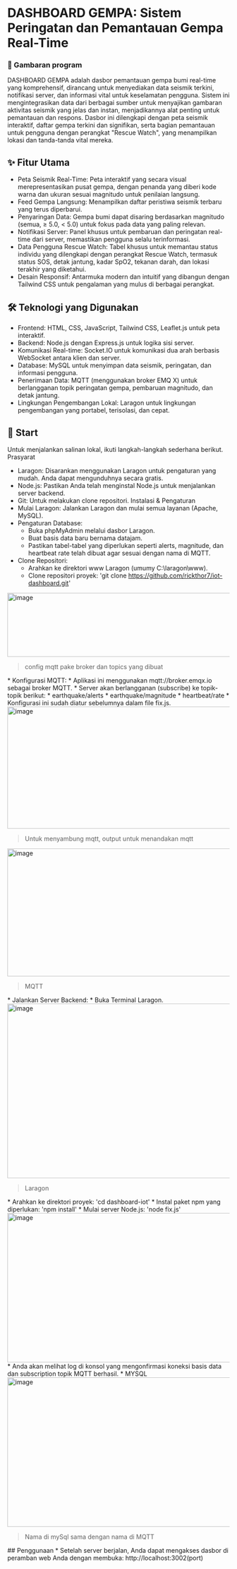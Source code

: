 # DASHBOARD GEMPA: Sistem Peringatan dan Pemantauan Gempa Real-Time
### 🚨 Gambaran program
DASHBOARD GEMPA adalah dasbor pemantauan gempa bumi real-time yang komprehensif, dirancang untuk menyediakan data seismik terkini, notifikasi server, dan informasi vital untuk keselamatan pengguna. Sistem ini mengintegrasikan data dari berbagai sumber untuk menyajikan gambaran aktivitas seismik yang jelas dan instan, menjadikannya alat penting untuk pemantauan dan respons. Dasbor ini dilengkapi dengan peta seismik interaktif, daftar gempa terkini dan signifikan, serta bagian pemantauan untuk pengguna dengan perangkat "Rescue Watch", yang menampilkan lokasi dan tanda-tanda vital mereka.
## ✨ Fitur Utama
 * Peta Seismik Real-Time: Peta interaktif yang secara visual merepresentasikan pusat gempa, dengan penanda yang diberi kode warna dan ukuran sesuai magnitudo untuk penilaian langsung.
 * Feed Gempa Langsung: Menampilkan daftar peristiwa seismik terbaru yang terus diperbarui.
 * Penyaringan Data: Gempa bumi dapat disaring berdasarkan magnitudo (semua, ≥ 5.0, < 5.0) untuk fokus pada data yang paling relevan.
 * Notifikasi Server: Panel khusus untuk pembaruan dan peringatan real-time dari server, memastikan pengguna selalu terinformasi.
 * Data Pengguna Rescue Watch: Tabel khusus untuk memantau status individu yang dilengkapi dengan perangkat Rescue Watch, termasuk status SOS, detak jantung, kadar SpO2, tekanan darah, dan lokasi terakhir yang diketahui.
 * Desain Responsif: Antarmuka modern dan intuitif yang dibangun dengan Tailwind CSS untuk pengalaman yang mulus di berbagai perangkat.
## 🛠 Teknologi yang Digunakan
 * Frontend: HTML, CSS, JavaScript, Tailwind CSS, Leaflet.js untuk peta interaktif.
 * Backend: Node.js dengan Express.js untuk logika sisi server.
 * Komunikasi Real-time: Socket.IO untuk komunikasi dua arah berbasis WebSocket antara klien dan server.
 * Database: MySQL untuk menyimpan data seismik, peringatan, dan informasi pengguna.
 * Penerimaan Data: MQTT (menggunakan broker EMQ X) untuk berlangganan topik peringatan gempa, pembaruan magnitudo, dan detak jantung.
 * Lingkungan Pengembangan Lokal: Laragon untuk lingkungan pengembangan yang portabel, terisolasi, dan cepat.
## 🚀 Start
Untuk menjalankan salinan lokal, ikuti langkah-langkah sederhana berikut.
Prasyarat
 * Laragon: Disarankan menggunakan Laragon untuk pengaturan yang mudah. Anda dapat mengunduhnya secara gratis.
 * Node.js: Pastikan Anda telah menginstal Node.js untuk menjalankan server backend.
 * Git: Untuk melakukan clone repositori.
Instalasi & Pengaturan
 * Mulai Laragon: Jalankan Laragon dan mulai semua layanan (Apache, MySQL).
 * Pengaturan Database:
   * Buka phpMyAdmin melalui dasbor Laragon.
   * Buat basis data baru bernama datajam.
   * Pastikan tabel-tabel yang diperlukan seperti alerts, magnitude, dan heartbeat rate telah dibuat agar sesuai dengan nama di MQTT.
 * Clone Repositori:
   * Arahkan ke direktori www Laragon (umumy C:\laragon\www).
   * Clone repositori proyek:
     'git clone https://github.com/rickthor7/iot-dashboard.git'
<img width="602" height="145" alt="image" src="https://github.com/user-attachments/assets/ed727cc9-8475-4610-bd22-55493deff0bd" />
<blockquote> config mqtt pake broker dan topics yang dibuat </blockquote>
 * Konfigurasi MQTT:
   * Aplikasi ini menggunakan mqtt://broker.emqx.io sebagai broker MQTT.
   * Server akan berlangganan (subscribe) ke topik-topik berikut:
     * earthquake/alerts
     * earthquake/magnitude
     * heartbeat/rate
   * Konfigurasi ini sudah diatur sebelumnya dalam file fix.js.
<img width="602" height="277" alt="image" src="https://github.com/user-attachments/assets/716c6ea4-c6f6-413e-ba31-9c6475429c1a" /> <br>
<blockquote> Untuk menyambung mqtt, output untuk menandakan mqtt </blockquote>
<img width="602" height="290" alt="image" src="https://github.com/user-attachments/assets/2e5ad6f8-b96a-47d8-9169-e83faff7ffd9" /> <br>
<blockquote> MQTT </blockquote>
 * Jalankan Server Backend:
   * Buka Terminal Laragon.
<img width="602" height="396" alt="image" src="https://github.com/user-attachments/assets/7659a4fe-2200-44e0-a32f-14acf3069620" /> <br>
  <blockquote> Laragon </blockquote>
   * Arahkan ke direktori proyek:
     'cd dashboard-iot'
   * Instal paket npm yang diperlukan:
     'npm install'
   * Mulai server Node.js:
     'node fix.js'
<img width="602" height="339" alt="image" src="https://github.com/user-attachments/assets/22b2bac4-34fb-42af-b657-09c66836ddb0" />
   * Anda akan melihat log di konsol yang mengonfirmasi koneksi basis data dan subscription topik MQTT berhasil.
  * MYSQL
  <img width="602" height="339" alt="image" src="https://github.com/user-attachments/assets/0877a78f-5c62-4ea8-9386-42878caaa547" />
<blockquote> Nama di mySql sama dengan nama di MQTT </blockquote>
## Penggunaan
 * Setelah server berjalan, Anda dapat mengakses dasbor di peramban web Anda dengan membuka:
   http://localhost:3002(port)
